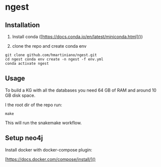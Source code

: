 # ngest


## Installation

1. Install conda ([https://docs.conda.io/en/latest/miniconda.html]())

2. clone the repo and create conda env
```
git clone github.com/hmartiniano/ngest.git
cd ngest conda env create -n ngest -f env.yml
conda activate ngest
```

## Usage 
To build a KG with all the databases you need 64 GB of RAM and around 10 GB disk space.

I the root dir of the repo run:

```
make
```

This will run the snakemake workflow.

## Setup neo4j

Install docker with docker-compose plugin:

[https://docs.docker.com/compose/install/]()

```

```


